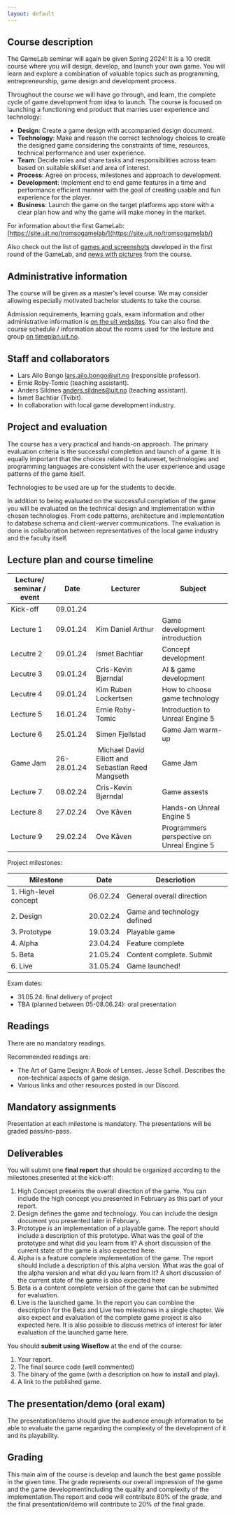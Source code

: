 ```yaml
---
layout: default
---
```


## Course description

The GameLab seminar will again be given Spring 2024! It is a 10 credit course where you will design, develop, and launch your own game. You will learn and explore a combination of valuable topics such as programming, entrepreneurship, game design and development process.

Throughout the course we will have go through, and learn, the complete cycle of game development from idea to launch. The course is focused on launching a functioning end product that marries user experience and technology:

* **Design**: Create a game design with accompanied design document.  
* **Technology**: Make and reason the correct technology choices to create the designed game considering the constraints of time, resources, technical performance and user experience.   
* **Team**: Decide roles and share tasks and responsibilities across team based on suitable skillset and area of interest.  
* **Process**: Agree on process, milestones and approach to development.  
* **Development**: Implement end to end game features in a time and performance efficient manner with the goal of creating usable and fun experience for the player.  
* **Business**: Launch the game on the target platforms app store with a clear plan how and why the game will make money in the market.  

For information about the first GameLab: [https://site.uit.no/tromsogamelab/](https://site.uit.no/tromsogamelab/)

Also check out the list of [games and screenshots](https://site.uit.no/tromsogamelab/student-projects/) developed in the first round of the GameLab, and [news with pictures](https://site.uit.no/tromsogamelab/category/news/) from the course.

## Administrative information

The course will be given as a master's level course. We may consider allowing especially motivated bachelor students to take the course.

Admission requirements, learning goals, exam information and other administrative information is [on the uit websites](https://uit.no/utdanning/emner/emne/822449/inf-3910-8). You can also find the course schedule / information about the rooms used for the lecture and group [on timeplan.uit.no](https://timeplan.uit.no/emne_timeplan.php?sem=24v&module=INF-3910-8-1#week=1-25).

## Staff and collaborators
* Lars Ailo Bongo <lars.ailo.bongo@uit.no> (responsible professor).
* Ernie Roby-Tomic (teaching assistant).
* Anders Sildnes <anders.sildnes@uit.no> (teaching assistant).
* Ismet Bachtiar (Tvibit).
* In collaboration with local game development industry.

<!---
Add logos of participating companies here
-->

## Project and evaluation

The course has a very practical and hands-on approach. The primary evaluation criteria is the successful completion and launch of a  game. It is equally important that the choices related to featureset, technologies and programming languages are consistent with the user experience and usage patterns of the game itself.

Technologies to be used are up for the students to decide.

In addition to being evaluated on the successful completion of the game you will be evaluated on the technical design and implementation within chosen technologies. From code patterns, architecture and implementation to database schema and client-werver communications. The evaluation is done in collaboration between representatives of the local game industry and the faculty itself.

## Lecture plan and course timeline

| Lecture/ seminar / event | Date		   | Lecturer	  | Subject  |
|--------------------------|-----------|-------------------|---------------------|
| Kick-off                 | 09.01.24  |                   |                     |
| Lecture 1                | 09.01.24  | Kim Daniel Arthur | Game development introduction |
| Lecutre 2                | 09.01.24  | Ismet Bachtiar    | Concept development |
| Lecutre 3                | 09.01.24  | Cris-Kevin Bjørndal | AI & game development | 
| Lecutre 4                | 09.01.24  | Kim Ruben Lockertsen | How to choose game technology |
| Lecture 5                | 16.01.24  | Ernie Roby-Tomic  | Introduction to Unreal Engine 5 |
| Lecture 6                | 25.01.24  | Simen Fjellstad   | Game Jam warm-up |
| Game Jam                 | 26-28.01.24 | Michael David Elliott and  Sebastian Røed Mangseth | Game Jam |
| Lecture 7                | 08.02.24  | Cris-Kevin Bjørndal | Game assests |
| Lecture 8                | 27.02.24  | Ove Kåven           | Hands-on Unreal Engine 5 |
| Lecture 9                | 29.02.24  | Ove Kåven           | Programmers perspective on Unreal Engine 5 |

Project milestones:

| Milestone             | Date     | Descriotion |
|-----------------------|----------|-------------|
| 1. High-level concept | 06.02.24 | General overall direction |
| 2. Design             | 20.02.24 | Game and technology defined |
| 3. Prototype          | 19.03.24 | Playable game |
| 4. Alpha              | 23.04.24 | Feature complete | 
| 5. Beta               | 21.05.24 | Content complete. Submit | 
| 6. Live               | 31.05.24 | Game launched! |

Exam dates:
* 31.05.24: final delivery of project
* TBA (planned between 05-08.06.24): oral presentation

## Readings

There are no mandatory readings. 

Recommended readings are:
* The Art of Game Design: A Book of Lenses. Jesse Schell. Describes the non-technical aspects of game design.
* Various links and other resources posted in our Discord.

## Mandatory assignments

Presentation at each milestone is mandatory. The presentations will be graded pass/no-pass.

## Deliverables

You will submit one **final report** that should be organized according to the milestones presented at the kick-off:
1.	High Concept presents the overall direction of the game. You can include the high concept you presented in February as this part of your report. 
2.	Design defines the game and technology. You can include the design document you presented later in February.
3.	Prototype is an implementation of a playable game. The report should include a description of this prototype. What was the goal of the prototype and what did you learn from it? A short discussion of the current state of the game is also expected here.
4.	Alpha is a feature complete implementation of the game. The report should include a description of this alpha version. What was the goal of the alpha version and what did you learn from it? A short discussion of the current state of the game is also expected here
5.	Beta is a content complete version of the game that can be submitted for evaluation.
6.	Live is the launched game. In the report you can combine the description for the Beta and Live two milestones in a single chapter. We also expect and evaluation of the complete game project is also expected here. It is also possible to discuss metrics of interest for later evaluation of the launched game here.

You should **submit using Wiseflow** at the end of the course:
1. Your report.
2. The final source code (well commented)
3. The binary of the game (with a description on how to install and play).
4. A link to the published game.

## The presentation/demo (oral exam)

The presentation/demo should give the audience enough information to be able to evaluate the game regarding the complexity of the development of it and its playability.

## Grading

This main aim of the course is develop and launch the best game possible in the given time. The grade represents our overall impression of the game and the game developmentincluding the quality and complexity of the implementation.The report and code will contribute 80% of the grade, and the final presentation/demo will contribute to 20% of the final grade. 
